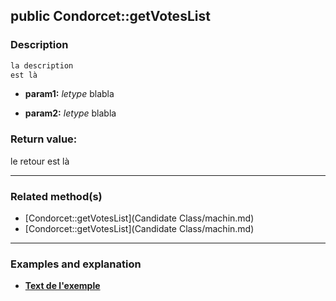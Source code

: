 ## public Condorcet::getVotesList

### Description    

```php
la description
est là
```

- **param1:** *letype* blabla

- **param2:** *letype* blabla



### Return value:   

le retour
est là


---------------------------------------

### Related method(s)      

* [Condorcet::getVotesList](Candidate Class/machin.md)    
* [Condorcet::getVotesList](Candidate Class/machin.md)    

---------------------------------------

### Examples and explanation

* **[Text de l'exemple](link)**    

